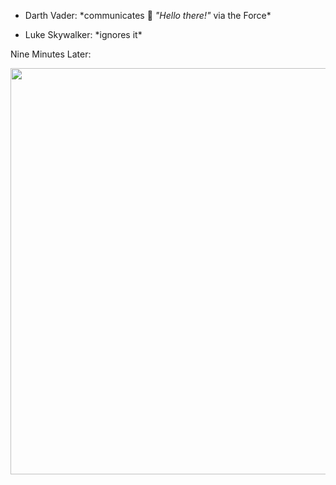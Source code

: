 - Darth Vader: \*communicates 👋 *"Hello there!"* via the Force\*

- Luke Skywalker: \*ignores it\*

Nine Minutes Later:

<img align="center" width="850" height="650" src="https://github.com/yossarians/yossarians/think.jpg" alt="">
